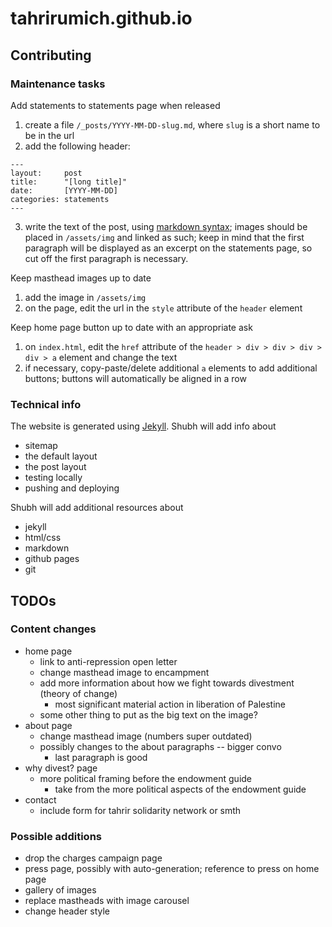 # tahrirumich.github.io


## Contributing

### Maintenance tasks
Add statements to statements page when released
1. create a file `/_posts/YYYY-MM-DD-slug.md`, where `slug` is a short name to be in the url
2. add the following header:
```
---
layout:     post
title:      "[long title]"
date:       [YYYY-MM-DD]
categories: statements
---
```
3. write the text of the post, using [markdown syntax](https://www.markdownguide.org/basic-syntax/); 
    images should be placed in `/assets/img` and linked as such;
    keep in mind that the first paragraph will be displayed as an excerpt
    on the statements page, so cut off the first paragraph is necessary.


Keep masthead images up to date
1. add the image in `/assets/img`
2. on the page, edit the url in the `style` attribute of the `header` element


Keep home page button up to date with an appropriate ask
1. on `index.html`, edit the `href` attribute of the
    `header > div > div > div > div > a` element and
    change the text
2. if necessary, copy-paste/delete additional `a` elements
    to add additional buttons; buttons will automatically
    be aligned in a row


### Technical info
The website is generated using [Jekyll](https://jekyllrb.com/). 
Shubh will add info about
- sitemap
- the default layout 
- the post layout
- testing locally
- pushing and deploying

Shubh will add additional resources about
- jekyll
- html/css
- markdown
- github pages
- git


## TODOs

### Content changes
- home page
    - link to anti-repression open letter
    - change masthead image to encampment
    - add more information about how we fight towards divestment (theory of change)
        - most significant material action in liberation of Palestine
    - some other thing to put as the big text on the image?
- about page
    - change masthead image (numbers super outdated)
    - possibly changes to the about paragraphs -- bigger convo
        - last paragraph is good
- why divest? page
    - more political framing before the endowment guide
        - take from the more political aspects of
            the endowment guide
- contact
    - include form for tahrir solidarity network or smth


### Possible additions
- drop the charges campaign page
- press page, possibly with auto-generation; reference to press on home page
- gallery of images
- replace mastheads with image carousel
- change header style
